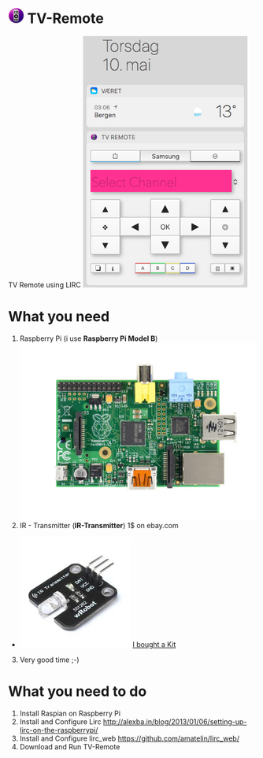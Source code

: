 # ![Logo](/TV%20Remote/Assets.xcassets/AppIcon.appiconset/macOS_32pt_%401x.png) TV-Remote

TV Remote using LIRC
![Screenshot of TV-Remote](https://github.com/bjarnet3/TV-Remote/blob/master/_resources/Screenshot_of_TV-Remote.png) 

# What you need
1. Raspberry Pi (i use **Raspberry Pi Model B**)
![Raspberry Pi Model B](/_resources/raspberry-pi-rev_b.jpg)
2. IR - Transmitter (**IR-Transmitter**) 1$ on ebay.com
- ![Single IR-Transmitter](/_resources/ir-transmitter.jpg) 
[I bought a Kit](https://www.ebay.com/sch/i.html?_odkw=IR+Transmitter+kit&_osacat=0&_from=R40&_trksid=p2045573.m570.l1313.TR0.TRC0.H0.X+Digital+38KHz+Infrared+2+IR+Sensor+%2B+2+Cable+Transmitter+Kit.TRS0&_nkw=+Digital+38KHz+Infrared+2+IR+Sensor+%2B+2+Cable+Transmitter+Kit&_sacat=0)
3. Very good time ;-)

# What you need to do
1. Install Raspian on Raspberry Pi
2. Install and Configure Lirc
http://alexba.in/blog/2013/01/06/setting-up-lirc-on-the-raspberrypi/
3. Install and Configure lirc_web
https://github.com/amatelin/lirc_web/
4. Download and Run TV-Remote
